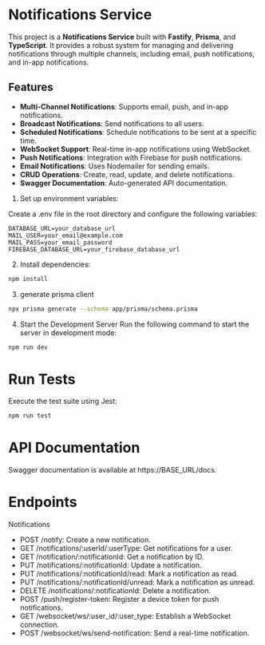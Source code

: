 # Notifications Service

This project is a **Notifications Service** built with **Fastify**, **Prisma**, and **TypeScript**. It provides a robust system for managing and delivering notifications through multiple channels, including email, push notifications, and in-app notifications.

## Features

- **Multi-Channel Notifications**: Supports email, push, and in-app notifications.
- **Broadcast Notifications**: Send notifications to all users.
- **Scheduled Notifications**: Schedule notifications to be sent at a specific time.
- **WebSocket Support**: Real-time in-app notifications using WebSocket.
- **Push Notifications**: Integration with Firebase for push notifications.
- **Email Notifications**: Uses Nodemailer for sending emails.
- **CRUD Operations**: Create, read, update, and delete notifications.
- **Swagger Documentation**: Auto-generated API documentation.

1. Set up environment variables:

Create a .env file in the root directory and configure the following variables:
```
DATABASE_URL=your_database_url
MAIL_USER=your_email@example.com
MAIL_PASS=your_email_password
FIREBASE_DATABASE_URL=your_firebase_database_url
```

2. Install dependencies:
```sh
npm install
```
3. generate prisma client 
```sh 
npx prisma generate --schema app/prisma/schema.prisma
```

4. Start the Development Server
Run the following command to start the server in development mode:
```sh
npm run dev
```

# Run Tests 
Execute the test suite using Jest:
```sh
npm run test
```

# API Documentation
Swagger documentation is available at 
https://BASE_URL/docs.

# Endpoints
Notifications
- POST /notify: Create a new notification.
- GET /notifications/:userId/:userType: Get notifications for a user.
- GET /notification/:notificationId: Get a notification by ID.
- PUT /notifications/:notificationId: Update a notification.
- PUT /notifications/:notificationId/read: Mark a notification as read.
- PUT /notifications/:notificationId/unread: Mark a notification as unread.
- DELETE /notifications/:notificationId: Delete a notification.
- POST /push/register-token: Register a device token for push notifications.
- GET /websocket/ws/:user_id/:user_type: Establish a WebSocket connection.
- POST /websocket/ws/send-notification: Send a real-time notification.